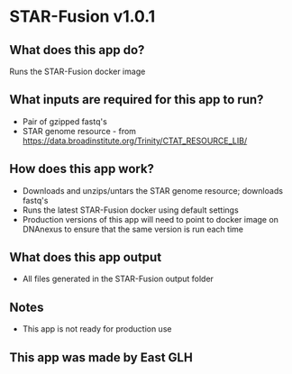 # STAR-Fusion v1.0.1

## What does this app do?
Runs the STAR-Fusion docker image

## What inputs are required for this app to run?
* Pair of gzipped fastq's
* STAR genome resource - from https://data.broadinstitute.org/Trinity/CTAT_RESOURCE_LIB/

## How does this app work?
* Downloads and unzips/untars the STAR genome resource; downloads fastq's
* Runs the latest STAR-Fusion docker using default settings
* Production versions of this app will need to point to docker image on DNAnexus to ensure that the same version is run each time


## What does this app output
* All files generated in the STAR-Fusion output folder

## Notes
* This app is not ready for production use

## This app was made by East GLH

